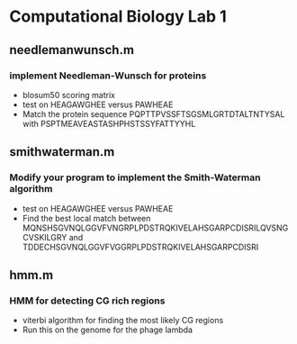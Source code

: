 # Computational Biology Lab 1

## needlemanwunsch.m
### implement Needleman-Wunsch for proteins
- blosum50 scoring matrix
- test on HEAGAWGHEE versus PAWHEAE
- Match the protein sequence PQPTTPVSSFTSGSMLGRTDTALTNTYSAL with PSPTMEAVEASTASHPHSTSSYFATTYYHL

## smithwaterman.m
### Modify your program to implement the Smith-Waterman algorithm
- test on HEAGAWGHEE versus PAWHEAE
- Find the best local match between MQNSHSGVNQLGGVFVNGRPLPDSTRQKIVELAHSGARPCDISRILQVSNGCVSKILGRY and TDDECHSGVNQLGGVFVGGRPLPDSTRQKIVELAHSGARPCDISRI

## hmm.m
### HMM for detecting CG rich regions
- viterbi algorithm for finding the most likely CG regions
- Run this on the genome for the phage lambda
